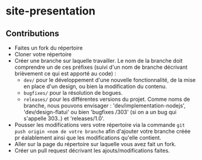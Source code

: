 # site-presentation

## Contributions

* Faites un fork du répertoire
* Cloner votre répertoire
* Créer une branche sur laquelle travailler. Le nom de la branche doit
 comprendre un de ces préfixes (suivi d'un nom de branche décrivant
  brièvement ce qui est apporté au code) :
    - `dev/` pour le développement d'une nouvelle fonctionnalité, de la mise
     en place d'un design, ou bien la modification du contenu.
    - `bugfixes/` pour la résolution de bogues.
    - `releases/` pour les différentes versions du projet.
Comme noms de branche, nous pouvons envisager :
'dev/implementation-nodejs', 'dev/design-flatui' ou bien 'bugfixes
/303' (si on a un bug qui s'appelle 303..) et 'releases/1.0'.
* Pousser les modifications vers votre répertoire via la commande `git push
 origin <nom de votre branche` afin d'ajouter votre branche créée pr
 éalablement ainsi que les modifications qu'elle contient.
* Aller sur la page du répertoire sur laquelle vous avez fait un fork.
* Créer un pull request décrivant les ajouts/modifications faites.

